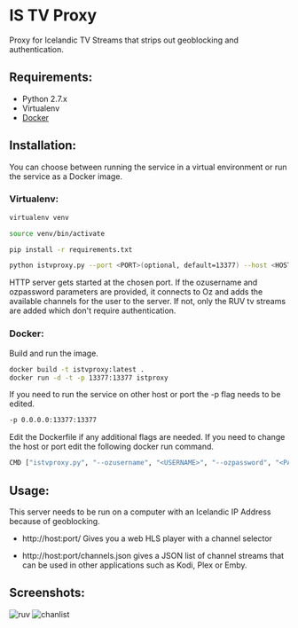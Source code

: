 # IS TV Proxy
Proxy for Icelandic TV Streams that strips out geoblocking and authentication.
## Requirements:
* Python 2.7.x
* Virtualenv
* [Docker](https://www.docker.com/)

## Installation:
You can choose between running the service in a virtual environment or run the service as a Docker image.

### Virtualenv:
```bash
virtualenv venv

source venv/bin/activate

pip install -r requirements.txt
```
```bash
python istvproxy.py --port <PORT>(optional, default=13377) --host <HOST>(optional) --ozusername <USERNAME>(optional) --ozpassword <PASSWORD>(optional) --siminndeviceid <DEVICE_ID>(optional)
```

HTTP server gets started at the chosen port. If the ozusername and ozpassword parameters are provided, it connects to Oz and adds the available channels for the user to the server. If not, only the RUV tv streams are added which don't require authentication.

### Docker:
Build and run the image.
```bash
docker build -t istvproxy:latest .
docker run -d -t -p 13377:13377 istproxy
```

If you need to run the service on other host or port the -p flag needs to be edited. 

```bash
-p 0.0.0.0:13377:13377
```

Edit the Dockerfile if any additional flags are needed. If you need to change the host or port edit the following docker run command. 

```bash 
CMD ["istvproxy.py", "--ozusername", "<USERNAME>", "--ozpassword", "<PASSWORD>", "--siminndeviceid", "<DEVICE_ID>"]
``` 


## Usage:
This server needs to be run on a computer with an Icelandic IP Address because of geoblocking.

* http://host:port/ Gives you a web HLS player with a channel selector

* http://host:port/channels.json gives a JSON list of channel streams that can be used in other applications such as Kodi, Plex or Emby.

## Screenshots:
![ruv](https://cloud.githubusercontent.com/assets/2439255/20775985/bb414582-b755-11e6-96cb-8fdc8218b2a4.PNG)
![chanlist](https://cloud.githubusercontent.com/assets/2439255/20776010/dfc11432-b755-11e6-8967-03bbfeba6ef9.PNG)

